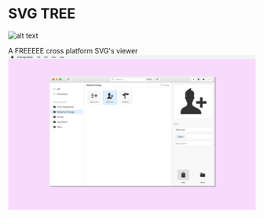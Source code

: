 # SVG TREE
![alt text](https://img.shields.io/badge/Status-WIP-yellow "StatusBadge")

A FREEEEE cross platform SVG's viewer
![current-mock](./img-2.jpg)

